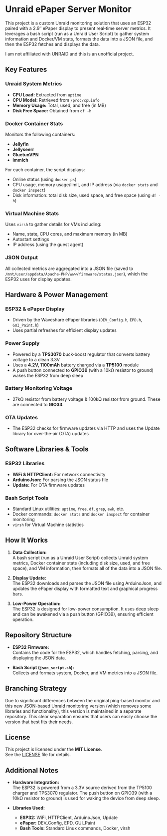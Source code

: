 # Unraid ePaper Server Monitor

This project is a custom Unraid monitoring solution that uses an ESP32 paired with a 2.9″ ePaper display to present real‑time server metrics. It leverages a bash script (run as a Unraid User Script) to gather system information and Docker/VM stats, formats the data into a JSON file, and then the ESP32 fetches and displays the data.

I am not affiliated with UNRAID and this is an unofficial project.

## Key Features

### Unraid System Metrics
- **CPU Load:** Extracted from `uptime`
- **CPU Model:** Retrieved from `/proc/cpuinfo`
- **Memory Usage:** Total, used, and free (in MB)
- **Disk Free Space:** Obtained from `df -h`

### Docker Container Stats
Monitors the following containers:
- **Jellyfin**
- **Jellyseerr**
- **GluetunVPN**
- **immich**

For each container, the script displays:
- Online status (using `docker ps`)
- CPU usage, memory usage/limit, and IP address (via `docker stats` and `docker inspect`)
- Disk information: total disk size, used space, and free space (using `df -h`)

### Virtual Machine Stats
Uses `virsh` to gather details for VMs including:
- Name, state, CPU cores, and maximum memory (in MB)
- Autostart settings
- IP address (using the guest agent)

### JSON Output
All collected metrics are aggregated into a JSON file (saved to `/mnt/user/appdata/Apache-PHP/www/firmware/status.json`), which the ESP32 uses for display updates.

## Hardware & Power Management

### ESP32 & ePaper Display
- Driven by the Waveshare ePaper libraries (`DEV_Config.h`, `EPD.h`, `GUI_Paint.h`)
- Uses partial refreshes for efficient display updates

### Power Supply
- Powered by a **TPS3070** buck‑boost regulator that converts battery voltage to a clean 3.3V
- Uses a **4.2V, 1100mAh** battery charged via a **TP5100** module
- A push button connected to **GPIO39** (with a 10kΩ resistor to ground) wakes the ESP32 from deep sleep

### Battery Monitoring Voltage
- 27kΩ resistor from battery voltage & 100kΩ resistor from ground. These are connected to **GIO33**.

### OTA Updates
- The ESP32 checks for firmware updates via HTTP and uses the Update library for over‑the‑air (OTA) updates

## Software Libraries & Tools

### ESP32 Libraries
- **WiFi & HTTPClient:** For network connectivity
- **ArduinoJson:** For parsing the JSON status file
- **Update:** For OTA firmware updates

### Bash Script Tools
- Standard Linux utilities: `uptime`, `free`, `df`, `grep`, `awk`, etc.
- Docker commands: `docker stats` and `docker inspect` for container monitoring
- `virsh` for Virtual Machine statistics

## How It Works

1. **Data Collection:**  
   A bash script (run as a Unraid User Script) collects Unraid system metrics, Docker container stats (including disk size, used, and free space), and VM information, then formats all of the data into a JSON file.

2. **Display Update:**  
   The ESP32 downloads and parses the JSON file using ArduinoJson, and updates the ePaper display with formatted text and graphical progress bars.

3. **Low-Power Operation:**  
   The ESP32 is designed for low-power consumption. It uses deep sleep and can be awakened via a push button (GPIO39), ensuring efficient operation.

## Repository Structure

- **ESP32 Firmware:**  
  Contains the code for the ESP32, which handles fetching, parsing, and displaying the JSON data.

- **Bash Script (`json_script.sh`):**  
  Collects and formats system, Docker, and VM metrics into a JSON file.

## Branching Strategy

Due to significant differences between the original ping-based monitor and this new JSON-based Unraid monitoring version (which removes some libraries and functionality), this version is maintained in a separate repository. This clear separation ensures that users can easily choose the version that best fits their needs.

## License

This project is licensed under the **MIT License**.  
See the [LICENSE](LICENSE) file for details.

## Additional Notes

- **Hardware Integration:**  
  The ESP32 is powered from a 3.3V source derived from the TP5100 charger and TPS3070 regulator. The push button on GPIO39 (with a 10kΩ resistor to ground) is used for waking the device from deep sleep.
  
- **Libraries Used:**  
  - **ESP32:** WiFi, HTTPClient, ArduinoJson, Update  
  - **ePaper:** DEV_Config, EPD, GUI_Paint  
  - **Bash Tools:** Standard Linux commands, Docker, virsh
